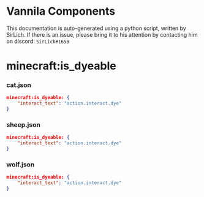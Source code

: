 # Vannila Components
This documentation is auto-generated using a python script, written by SirLich. If there is an issue, please bring it to his attention by contacting him on discord: `SirLich#1658`

# minecraft:is_dyeable
### cat.json
```JSON
minecraft:is_dyeable: {
    "interact_text": "action.interact.dye"
}
```

### sheep.json
```JSON
minecraft:is_dyeable: {
    "interact_text": "action.interact.dye"
}
```

### wolf.json
```JSON
minecraft:is_dyeable: {
    "interact_text": "action.interact.dye"
}
```

